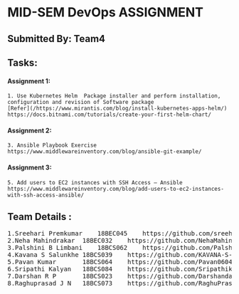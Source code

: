 
# MID-SEM DevOps ASSIGNMENT
## Submitted By: Team4
			

## Tasks:

#### Assignment 1:
	1. Use Kubernetes Helm  Package installer and perform installation, configuration and revision of Software package 
	[Refer](/https://www.mirantis.com/blog/install-kubernetes-apps-helm/)
	https://docs.bitnami.com/tutorials/create-your-first-helm-chart/

		
	
#### Assignment 2:	
    3. Ansible Playbook Exercise 
    https://www.middlewareinventory.com/blog/ansible-git-example/
	
	
	
#### Assignment 3:	
    5. Add users to EC2 instances with SSH Access – Ansible
    https://www.middlewareinventory.com/blog/add-users-to-ec2-instances-with-ssh-access-ansible/
    
##
##
## Team Details :
<pre>
1.Sreehari Premkumar 	18BEC045	https://github.com/sreeharipremkumar
2.Neha Mahindrakar	18BEC032	https://github.com/NehaMahindrakar/CS457_DevOps 
3.Palshini B Limbani	18BCS062	https://github.com/Palshini-B-Limbani/devops#devops 
4.Kavana S Salunkhe	18BCS039	https://github.com/KAVANA-S-SALUNKHE/Devops_midterm_assignment 
5.Pavan Kumar		18BCS064	https://github.com/Pavan0604/Devops 
6.Sripathi Kalyan	18BCS084	https://github.com/Sripathikalyan/Devops 
7.Darshan R P		18BCS023	https://github.com/Darshandacchu/DevOps 
8.Raghuprasad J N	18BCS073	https://github.com/RaghuPrasadJN/DevOps 

